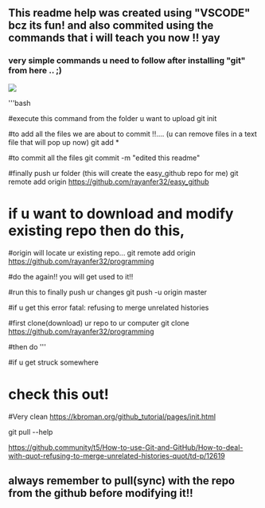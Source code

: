 ## This readme help was created using "VSCODE" bcz its fun! and also commited using the commands that i will teach you now !! yay


### very simple commands u need to follow after installing "git" from here .. ;)
![](https://git-scm.com/download/)

'''bash

<basics>
#execute this command from the folder u want to upload 
git init

#to add all the files we are about to commit !!.... (u can remove files in a text file that will pop up now)
git add *

#to commit all the files
git commit -m "edited this readme"

#finally push ur folder (this will create the easy_github repo for me)
git remote add origin https://github.com/rayanfer32/easy_github

<modifying>

# if u want to download and modify existing repo then do this,
#origin will locate ur existing repo...
git remote add origin https://github.com/rayanfer32/programming

#do the <basics> again!! you will get used to it!!
<basics>

#run this to finally push ur changes
git push -u origin master

#if u get this error
fatal: refusing to merge unrelated histories

#first clone(download) ur repo to ur computer
git clone https://github.com/rayanfer32/programming

#then do <modifying>
'''

#if u get struck somewhere  
# check this out!
#Very clean 
https://kbroman.org/github_tutorial/pages/init.html

git pull --help

https://github.community/t5/How-to-use-Git-and-GitHub/How-to-deal-with-quot-refusing-to-merge-unrelated-histories-quot/td-p/12619

## always remember to pull(sync) with the repo from the github before modifying it!!